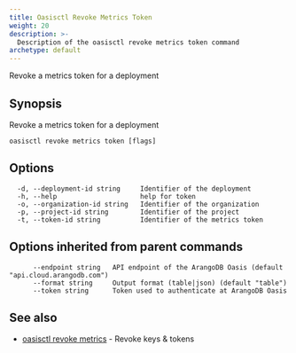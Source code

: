 ```yaml
---
title: Oasisctl Revoke Metrics Token
weight: 20
description: >-
  Description of the oasisctl revoke metrics token command
archetype: default
---
```

Revoke a metrics token for a deployment

## Synopsis

Revoke a metrics token for a deployment

```
oasisctl revoke metrics token [flags]
```

## Options

```
  -d, --deployment-id string     Identifier of the deployment
  -h, --help                     help for token
  -o, --organization-id string   Identifier of the organization
  -p, --project-id string        Identifier of the project
  -t, --token-id string          Identifier of the metrics token
```

## Options inherited from parent commands

```
      --endpoint string   API endpoint of the ArangoDB Oasis (default "api.cloud.arangodb.com")
      --format string     Output format (table|json) (default "table")
      --token string      Token used to authenticate at ArangoDB Oasis
```

## See also

* [oasisctl revoke metrics](revoke-metrics.md)	 - Revoke keys & tokens

